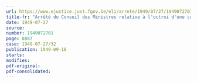 ```yaml
---
url: https://www.ejustice.just.fgov.be/eli/arrete/1949/07/27/1949072701/justel
title-fr: "Arrêté du Conseil des Ministres relative à l'octroi d'une carte d'identité et de priorité à certaines victimes civiles de la guerre 1914-1918 et de la guerre 1940-1945"
date: 1949-07-27
source:
number: 1949072701
page: 8887
case: 1949-07-27/32
publication: 1949-09-18
starts:
modifies:
pdf-original:
pdf-consolidated:
---
```


